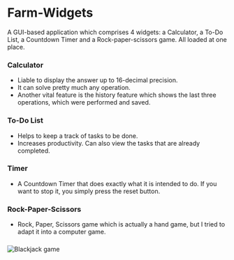 # Farm-Widgets

A GUI-based application which comprises 4 widgets: a Calculator, a To-Do List, a Countdown Timer and a Rock-paper-scissors game. All loaded at one place.

### Calculator
* Liable to display the answer up to 16-decimal precision.
* It can solve pretty much any operation.
* Another vital feature is the history feature which shows the last three operations, which were performed and saved.
### To-Do List
* Helps to keep a track of tasks to be done.
* Increases productivity. Can also view the tasks that are already completed.
### Timer
* A Countdown Timer that does exactly what it is intended to do. If you want to stop it, you simply press the reset button.
### Rock-Paper-Scissors
* Rock, Paper, Scissors game which is actually a hand game, but I tried to adapt it into a computer game.
###
###
###

![Blackjack game](https://i.ytimg.com/vi/kZwTZGjvzLc/maxresdefault.jpg)
